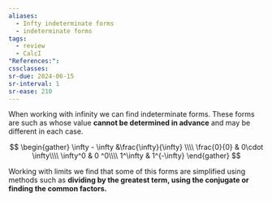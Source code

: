 ```yaml
---
aliases:
  - Infty indeterminate forms
  - indeterminate forms
tags:
  - review
  - CalcI
"References:": 
cssclasses:
sr-due: 2024-06-15
sr-interval: 1
sr-ease: 210
---
```

When working with infinity we can find indeterminate forms. These forms are such as whose value **cannot be determined in advance** and may be different in each case. 

$$
\begin{gather}
\infty - \infty &\frac{\infty}{\infty} \\\\
\frac{0}{0} & 0\cdot \infty\\\\
 \infty^0 & 0 ^0\\\\
 1^\infty & 1^{-\infty}
\end{gather}
$$

Working with limits we find that some of this forms are simplified using methods such as **dividing by the greatest term, using the conjugate or finding the common factors.**


